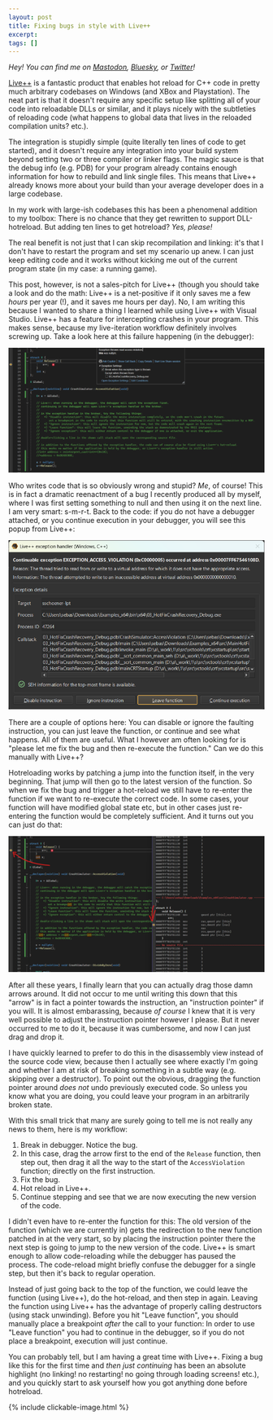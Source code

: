 ```yaml
---
layout: post
title: Fixing bugs in style with Live++
excerpt:
tags: []
---
```


_Hey! You can find me on [Mastodon](https://mastodon.gamedev.place/@sschoener), [Bluesky](https://bsky.app/profile/sschoener.bsky.social), or [Twitter](https://twitter.com/s4schoener)!_

[Live++](https://liveplusplus.tech/) is a fantastic product that enables hot reload for C++ code in pretty much arbitrary codebases on Windows (and XBox and Playstation). The neat part is that it doesn't require any specific setup like splitting all of your code into reloadable DLLs or similar, and it plays nicely with the subtleties of reloading code (what happens to global data that lives in the reloaded compilation units? etc.).

The integration is stupidly simple (quite literally ten lines of code to get started), and it doesn't require any integration into your build system beyond setting two or three compiler or linker flags. The magic sauce is that the debug info (e.g. PDB) for your program already contains enough information for how to rebuild and link single files. This means that Live++ already knows more about your build than your average developer does in a large codebase.

In my work with large-ish codebases this has been a phenomenal addition to my toolbox: There is no chance that they get rewritten to support DLL-hotreload. But adding ten lines to get hotreload? _Yes, please!_

The real benefit is not just that I can skip recompilation and linking: it's that I don't have to restart the program and set my scenario up anew. I can just keep editing code and it works without kicking me out of the current program state (in my case: a running game).

This post, however, is not a sales-pitch for Live++ (though you should take a look and do the math: Live++ is a net-positive if it only saves me a few _hours_ per year (!), and it saves me hours per day). No, I am writing this because I wanted to share a thing I learned while using Live++ with Visual Studio. Live++ has a feature for intercepting crashes in your program. This makes sense, because my live-iteration workflow definitely involves screwing up. Take a look here at this failure happening (in the debugger):

<p align="middle">
  <img src="/img/2024-12-16-liveplusplus-debug/bug.png" alt="" />
</p>

Who writes code that is so obviously wrong and stupid? _Me_, of course! This is in fact a dramatic reenactment of a bug I recently produced all by myself, where I was first setting something to null and then using it on the next line. I am very smart: s-m-r-t. Back to the code: if you do not have a debugger attached, or you continue execution in your debugger, you will see this popup from Live++:

<p align="middle">
  <img src="/img/2024-12-16-liveplusplus-debug/exception-handler.png" alt="" />
</p>

There are a couple of options here: You can disable or ignore the faulting instruction, you can just leave the function, or continue and see what happens. All of them are useful. What I however am often looking for is "please let me fix the bug and then re-execute the function." Can we do this manually with Live++?

Hotreloading works by patching a jump into the function itself, in the very beginning. That jump will then go to the latest version of the function. So when we fix the bug and trigger a hot-reload we still have to re-enter the function if we want to re-execute the correct code. In some cases, your function will have modified global state etc, but in other cases just re-entering the function would be completely sufficient. And it turns out you can just do that:

<p align="middle">
  <img src="/img/2024-12-16-liveplusplus-debug/arrows-rip.png" alt="" />
</p>

After all these years, I finally learn that you can actually drag those damn arrows around. It did not occur to me until writing this down that this "arrow" is in fact a pointer towards the instruction, an "instruction pointer" if you will. It is almost embarassing, because _of course_ I knew that it is very well possible to adjust the instruction pointer however I please. But it never occurred to me to do it, because it was cumbersome, and now I can just drag and drop it.

I have quickly learned to prefer to do this in the disassembly view instead of the source code view, because then I actually see where exactly I'm going and whether I am at risk of breaking something in a subtle way (e.g. skipping over a destructor). To point out the obvious, dragging the function pointer around _does not_ undo previously executed code. So unless you know what you are doing, you could leave your program in an arbitrarily broken state.

With this small trick that many are surely going to tell me is not really any news to them, here is my workflow:

1. Break in debugger. Notice the bug.
2. In this case, drag the arrow first to the end of the `Release` function, then step out, then drag it all the way to the start of the `AccessViolation` function; directly on the first instruction.
3. Fix the bug.
4. Hot reload in Live++.
5. Continue stepping and see that we are now executing the new version of the code.

I didn't even have to re-enter the function for this: The old version of the function (which we are currently in) gets the redirection to the new function patched in at the very start, so by placing the instruction pointer there the next step is going to jump to the new version of the code. Live++ is smart enough to allow code-reloading while the debugger has paused the process. The code-reload might briefly confuse the debugger for a single step, but then it's back to regular operation.

Instead of just going back to the top of the function, we could leave the function (using Live++), do the hot-reload, and then step in again. Leaving the function using Live++ has the advantage of properly calling destructors (using stack unwinding). Before you hit "Leave function", you should manually place a breakpoint _after_ the call to your function: In order to use "Leave function" you had to continue in the debugger, so if you do not place a breakpoint, execution will just continue.

You can probably tell, but I am having a great time with Live++. Fixing a bug like this for the first time and _then just continuing_ has been an absolute highlight (no linking! no restarting! no going through loading screens! etc.), and you quickly start to ask yourself how you got anything done before hotreload.

{% include clickable-image.html %}